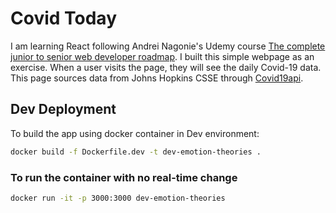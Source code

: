 # Covid Today

I am learning React following Andrei Nagonie's Udemy course [The complete junior to senior web developer roadmap](https://www.udemy.com/course-dashboard-redirect/?course_id=1650610). I built this simple webpage as an exercise.
When a user visits the page, they will see the daily Covid-19 data. 
This page sources data from Johns Hopkins CSSE through [Covid19api](https://covid19api.com").

## Dev Deployment

To build the app using docker container in Dev environment:

```bash
docker build -f Dockerfile.dev -t dev-emotion-theories .
```

### To run the container with no real-time change

```bash
docker run -it -p 3000:3000 dev-emotion-theories
```
